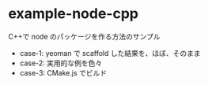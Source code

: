 # example-node-cpp

C++で node のパッケージを作る方法のサンプル

- case-1: yeoman で scaffold した結果を、ほぼ、そのまま
- case-2: 実用的な例を色々
- case-3: CMake.js でビルド
